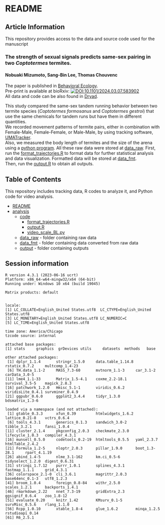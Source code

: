 # README
## Article Information
This repository provides access to the data and source code used for the manuscript    
### **The strength of sexual signals predicts same-sex pairing in two _Coptotermes_ termites.**  
#### **Nobuaki Mizumoto, Sang-Bin Lee, Thomas Chouvenc**  

The paper is published in [Behavioral Ecology](https://doi.org/10.1093/beheco/arae067).  
Pre-print is available at bioRxiv: [![DOI:10.1101/2024.03.07.583902](http://img.shields.io/badge/DOI-10.1101/2024.03.07.583902-B31B1B.svg)](https://doi.org/10.1101/2024.03.07.583902)  
All data and code can be also found in [Dryad](https://doi.org/10.5061/dryad.6t1g1jx67).
  
This study compared the same-sex tandem running behavior between two termite species (_Coptotermes formosanus_ and _Coptotermes gestroi_) that use the same chemicals for tandem runs but have them in different quantities.  
We recorded movement patterns of termite pairs, either in combination with Female-Male, Female-Female, or Male-Male, by using tracking software, [UMATracker](https://ymnk13.github.io/UMATracker/).  
Also, we measured the body length of termites and the size of the arena using a [python program](./analysis/code/video_scale_BL.py). All these raw data were stored at [data_raw](./analysis/data_raw).
First, run the [format_trajectories.R](./analysis/code/format_trajectories.R) to format data for further statistical analysis and data visualization. Formatted data will be stored at [data_fmt](./analysis/data_fmt).  
Then, run the [output.R](./analysis/code/output.R) to obtain all outputs.  

## Table of Contents
This repository includes tracking data, R codes to analyze it, and Python code for video analysis.  
* [README](./README.md)
* [analysis](./analysis)
  * [code](./analysis/code)
    * [format_trajectories.R](./analysis/code/format_trajectories.R)
    * [output.R](./analysis/code/output.R)
    * [video_scale_BL.py](./analysis/code/video_scale_BL.py)
  * [data_raw](./analysis/data_raw) - folder containing raw data
  * [data_fmt](./analysis/data_fmt) - folder containing data converted from raw data
  * [output](./analysis/output) - folder containing outputs

## Session information
```
R version 4.3.1 (2023-06-16 ucrt)
Platform: x86_64-w64-mingw32/x64 (64-bit)
Running under: Windows 10 x64 (build 19045)

Matrix products: default


locale:
[1] LC_COLLATE=English_United States.utf8  LC_CTYPE=English_United States.utf8   
[3] LC_MONETARY=English_United States.utf8 LC_NUMERIC=C                          
[5] LC_TIME=English_United States.utf8    

time zone: America/Chicago
tzcode source: internal

attached base packages:
[1] stats     graphics  grDevices utils     datasets  methods   base     

other attached packages:
 [1] dplyr_1.1.4       stringr_1.5.0     data.table_1.14.8 rstatix_0.7.2     multcomp_1.4-23  
 [6] TH.data_1.1-2     MASS_7.3-60       mvtnorm_1.1-3     car_3.1-2         carData_3.0-5    
[11] lme4_1.1-33       Matrix_1.5-4.1    coxme_2.2-18.1    survival_3.5-5    magick_2.8.3     
[16] patchwork_1.2.0   Hmisc_5.1-1       viridis_0.6.2     viridisLite_0.4.1 survminer_0.4.9  
[21] ggpubr_0.6.0      ggplot2_3.4.4     tidyr_1.3.0       bdsmatrix_1.3-6  

loaded via a namespace (and not attached):
 [1] gtable_0.3.3      xfun_0.39         htmlwidgets_1.6.2 lattice_0.21-8    vctrs_0.6.4      
 [6] tools_4.3.1       generics_0.1.3    sandwich_3.0-2    tibble_3.2.1      fansi_1.0.4      
[11] cluster_2.1.4     pkgconfig_2.0.3   checkmate_2.3.0   lifecycle_1.0.3   compiler_4.3.1   
[16] munsell_0.5.0     codetools_0.2-19  htmltools_0.5.5   yaml_2.3.7        htmlTable_2.4.2  
[21] Formula_1.2-5     nloptr_2.0.3      pillar_1.9.0      boot_1.3-28.1     rpart_4.1.19     
[26] abind_1.4-5       nlme_3.1-162      km.ci_0.5-6       tidyselect_1.2.0  digest_0.6.31    
[31] stringi_1.7.12    purrr_1.0.1       splines_4.3.1     fastmap_1.1.1     grid_4.3.1       
[36] colorspace_2.1-0  cli_3.6.1         magrittr_2.0.3    base64enc_0.1-3   utf8_1.2.3       
[41] broom_1.0.4       foreign_0.8-84    withr_2.5.0       scales_1.2.1      backports_1.4.1  
[46] rmarkdown_2.22    nnet_7.3-19       gridExtra_2.3     ggsignif_0.6.4    zoo_1.8-12       
[51] evaluate_0.20     knitr_1.42        KMsurv_0.1-5      survMisc_0.5.6    rlang_1.1.0      
[56] Rcpp_1.0.10       xtable_1.8-4      glue_1.6.2        minqa_1.2.5       rstudioapi_0.14  
[61] R6_2.5.1       
```
